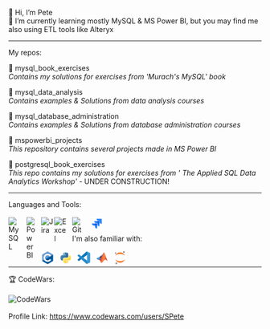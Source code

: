 👋 Hi, I’m Pete <br/>
🌱 I’m currently learning mostly MySQL & MS Power BI, but you may find me also using ETL tools like Alteryx

----------------------------------------------------------

My repos: <br/>

📘 mysql_book_exercises <br/>
*Contains my solutions for exercises from 'Murach's MySQL' book* <br/>

📘 mysql_data_analysis <br/>
*Contains examples & Solutions from data analysis courses* <br/>

📘 mysql_database_administration <br/>
*Contains examples & Solutions from database administration courses* <br/>

📙 mspowerbi_projects <br/>
*This repository contains several projects made in MS Power BI* <br/>

📗 postgresql_book_exercises <br/>
*This repo contains my solutions for exercises from ' The Applied SQL Data Analytics Workshop'* - UNDER CONSTRUCTION! <br/>

----------------------------------------------------------

Languages and Tools: 
<br/>
<br/>
<img align="left" alt="MySQL" width="26px" src="https://cdn.jsdelivr.net/gh/devicons/devicon/icons/mysql/mysql-original.svg" style="padding-right:10px;" />
<img align="left" alt="PowerBI" width="19px" src="https://github.com/microsoft/PowerBI-Icons/blob/main/PNG/Power-BI.png?raw=true" style="padding-right:10px;" /> 
<img align="left" alt="Jira" width="26px" src="https://avatars.githubusercontent.com/u/12972388?s=200&v=4" />
<img align="left" alt="Excel" width="26px" src="https://github.com/sempostma/office365-icons/blob/master/svg/excel.svg" style="padding-right:10px;" />
<img align="left" alt="Git" width="26px" src="https://cdn.jsdelivr.net/gh/devicons/devicon/icons/git/git-original.svg" style="padding-right:10px;" />
<img align="left" alt="Jira" width="26px" src="https://github.com/devicons/devicon/blob/v2.15.1/icons/jira/jira-original.svg" style="padding-right:10px;" />
<br/>
<br/>
I'm also familiar with: 
<br/>
<br/>
<img align="left" alt="C" width="26px" src="https://github.com/devicons/devicon/blob/v2.15.1/icons/c/c-original.svg" style="padding-right:10px;" />
<img align="left" alt="Python" width="26px" src="https://github.com/devicons/devicon/blob/v2.15.1/icons/python/python-original.svg" style="padding-right:10px;" />
<img align="left" alt="Visual Studio Code" width="26px" src="https://github.com/devicons/devicon/blob/v2.15.1/icons/vscode/vscode-original.svg" style="padding-right:10px;" />
<img align="left" alt="Matlab" width="26px" src="https://github.com/devicons/devicon/blob/v2.15.1/icons/matlab/matlab-original.svg" style="padding-right:10px;" />
<img align="left" alt="Jupyter" width="26px" src="https://github.com/devicons/devicon/blob/v2.15.1/icons/jupyter/jupyter-original.svg" style="padding-right:10px;" />
<br/>

----------------------------------------------------------

🏆 CodeWars:<br/>
<br/>
<img align="left" alt="CodeWars" width="300px" src="https://www.codewars.com/users/SPete/badges/large" style="padding-right:10px;" />
<br/>
<br/>
Profile Link: https://www.codewars.com/users/SPete 


<!---
PeteEs/PeteEs is a ✨ special ✨ repository because its `README.md` (this file) appears on your GitHub profile.
You can click the Preview link to take a look at your changes.
--->
